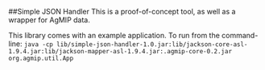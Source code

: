##Simple JSON Handler
This is a proof-of-concept tool, as well as a wrapper for AgMIP data.

This library comes with an example application. To run from the command-line:
`java -cp lib/simple-json-handler-1.0.jar:lib/jackson-core-asl-1.9.4.jar:lib/jackson-mapper-asl-1.9.4.jar:.agmip-core-0.2.jar org.agmip.util.App`
